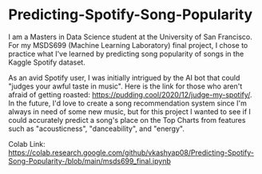 # Predicting-Spotify-Song-Popularity

I am a Masters in Data Science student at the University of San Francisco. For my MSDS699 (Machine Learning Laboratory) final project, I chose to practice what I've learned by predicting song popularity of songs in the Kaggle Spotify dataset. 

As an avid Spotify user, I was initially intrigued by the AI bot that could "judges your awful taste in music". Here is the link for those who aren't afraid of getting roasted: https://pudding.cool/2020/12/judge-my-spotify/. In the future, I'd love to create a song recommendation system since I'm always in need of some new music, but for this project I wanted to see if I could accurately predict a song's place on the Top Charts from features such as "acousticness", "danceability", and "energy".

Colab Link: https://colab.research.google.com/github/vkashyap08/Predicting-Spotify-Song-Popularity-/blob/main/msds699_final.ipynb
